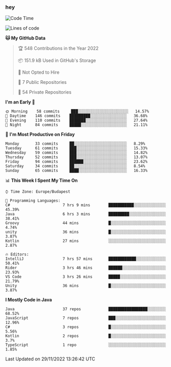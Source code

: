 ### hey

<!--START_SECTION:waka-->
![Code Time](http://img.shields.io/badge/Code%20Time-835%20hrs%2045%20mins-blue)

![Lines of code](https://img.shields.io/badge/From%20Hello%20World%20I%27ve%20Written-568%20Thousand%20lines%20of%20code-blue)

**🐱 My GitHub Data** 

> 🏆 548 Contributions in the Year 2022
 > 
> 📦 151.9 kB Used in GitHub's Storage 
 > 
> 🚫 Not Opted to Hire
 > 
> 📜 7 Public Repositories 
 > 
> 🔑 54 Private Repositories  
 > 
**I'm an Early 🐤** 

```text
🌞 Morning    58 commits     ███░░░░░░░░░░░░░░░░░░░░░░   14.57% 
🌆 Daytime    146 commits    █████████░░░░░░░░░░░░░░░░   36.68% 
🌃 Evening    110 commits    ███████░░░░░░░░░░░░░░░░░░   27.64% 
🌙 Night      84 commits     █████░░░░░░░░░░░░░░░░░░░░   21.11%

```
📅 **I'm Most Productive on Friday** 

```text
Monday       33 commits     ██░░░░░░░░░░░░░░░░░░░░░░░   8.29% 
Tuesday      61 commits     ███░░░░░░░░░░░░░░░░░░░░░░   15.33% 
Wednesday    59 commits     ███░░░░░░░░░░░░░░░░░░░░░░   14.82% 
Thursday     52 commits     ███░░░░░░░░░░░░░░░░░░░░░░   13.07% 
Friday       94 commits     ██████░░░░░░░░░░░░░░░░░░░   23.62% 
Saturday     34 commits     ██░░░░░░░░░░░░░░░░░░░░░░░   8.54% 
Sunday       65 commits     ████░░░░░░░░░░░░░░░░░░░░░   16.33%

```


📊 **This Week I Spent My Time On** 

```text
⌚︎ Time Zone: Europe/Budapest

💬 Programming Languages: 
C#                       7 hrs 9 mins        ███████████░░░░░░░░░░░░░░   45.39% 
Java                     6 hrs 3 mins        █████████░░░░░░░░░░░░░░░░   38.41% 
Groovy                   44 mins             █░░░░░░░░░░░░░░░░░░░░░░░░   4.74% 
unity                    36 mins             █░░░░░░░░░░░░░░░░░░░░░░░░   3.87% 
Kotlin                   27 mins             ░░░░░░░░░░░░░░░░░░░░░░░░░   2.87%

🔥 Editors: 
IntelliJ                 7 hrs 57 mins       ████████████░░░░░░░░░░░░░   50.41% 
Rider                    3 hrs 46 mins       ██████░░░░░░░░░░░░░░░░░░░   23.93% 
VS Code                  3 hrs 26 mins       █████░░░░░░░░░░░░░░░░░░░░   21.79% 
Unity                    36 mins             █░░░░░░░░░░░░░░░░░░░░░░░░   3.87%

```

**I Mostly Code in Java** 

```text
Java                     37 repos            █████████████████░░░░░░░░   68.52% 
JavaScript               7 repos             ███░░░░░░░░░░░░░░░░░░░░░░   12.96% 
C#                       3 repos             █░░░░░░░░░░░░░░░░░░░░░░░░   5.56% 
Kotlin                   2 repos             █░░░░░░░░░░░░░░░░░░░░░░░░   3.7% 
TypeScript               1 repo              ░░░░░░░░░░░░░░░░░░░░░░░░░   1.85%

```



 Last Updated on 29/11/2022 13:26:42 UTC
<!--END_SECTION:waka-->
